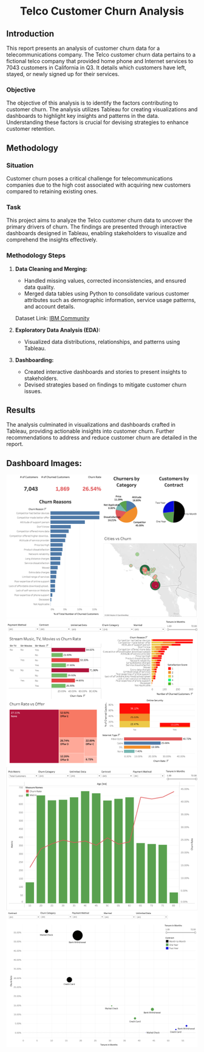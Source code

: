 # <center> Telco Customer Churn Analysis

## Introduction

This report presents an analysis of customer churn data for a telecommunications company. The Telco customer churn data pertains to a fictional telco company that provided home phone and Internet services to 7043 customers in California in Q3. It details which customers have left, stayed, or newly signed up for their services.

### Objective

The objective of this analysis is to identify the factors contributing to customer churn. The analysis utilizes Tableau for creating visualizations and dashboards to highlight key insights and patterns in the data. Understanding these factors is crucial for devising strategies to enhance customer retention.

## Methodology

### Situation

Customer churn poses a critical challenge for telecommunications companies due to the high cost associated with acquiring new customers compared to retaining existing ones.

### Task

This project aims to analyze the Telco customer churn data to uncover the primary drivers of churn. The findings are presented through interactive dashboards designed in Tableau, enabling stakeholders to visualize and comprehend the insights effectively.

### Methodology Steps

1. **Data Cleaning and Merging:**
   - Handled missing values, corrected inconsistencies, and ensured data quality.
   - Merged data tables using Python to consolidate various customer attributes such as demographic information, service usage patterns, and account details.

   Dataset Link: [IBM Community](https://community.ibm.com/community/user/businessanalytics/blogs/steven-macko/2019/07/11/telco-customer-churn-1113)

2. **Exploratory Data Analysis (EDA):**
   - Visualized data distributions, relationships, and patterns using Tableau.

3. **Dashboarding:**
   - Created interactive dashboards and stories to present insights to stakeholders.
   - Devised strategies based on findings to mitigate customer churn issues.

## Results
The analysis culminated in visualizations and dashboards crafted in Tableau, providing actionable insights into customer churn. Further recommendations to address and reduce customer churn are detailed in the report.

## Dashboard Images:

<img src="dashboard snap 1.png">
<img src="dashboard snap 2.png">
<img src="dashboard snap 3.png">
<img src="dashboard snap 4.png">

